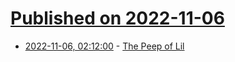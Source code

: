 # [Published on 2022-11-06](index.md)

* [2022-11-06, 02:12:00](https://lobste.rs/s/2kfjum/peep_lil) - [The Peep of Lil](https://beyondloom.com/blog/peepoflil.html#fnref:1)
